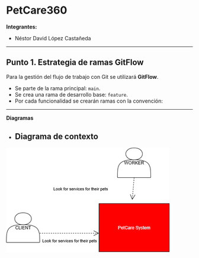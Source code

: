 # PetCare360  

**Integrantes:**  
- Néstor David López Castañeda  

---

## Punto 1. Estrategia de ramas GitFlow  

Para la gestión del flujo de trabajo con Git se utilizará **GitFlow**.  

- Se parte de la rama principal: `main`.  
- Se crea una rama de desarrollo base: `feature`.  
- Por cada funcionalidad se crearán ramas con la convención:  
---
**Diagramas**
- ## Diagrama de contexto
![alt text](Docs/Diagramas/DiagramadeContexto.png)
